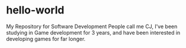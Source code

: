 # hello-world
My Repository for Software Development
People call me CJ, I've been studying in Game development for 3 years, and have been interested in developing games for far longer.
